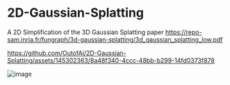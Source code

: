 # 2D-Gaussian-Splatting
A 2D Simplification of the 3D Gaussian Splatting paper https://repo-sam.inria.fr/fungraph/3d-gaussian-splatting/3d_gaussian_splatting_low.pdf 




https://github.com/OutofAi/2D-Gaussian-Splatting/assets/145302363/8a48f340-4ccc-48bb-b299-14fd0373f878

![image](https://github.com/OutofAi/2D-Gaussian-Splatting/assets/145302363/2aad0446-6568-4815-b7f9-c4fb48ce7e9e)

